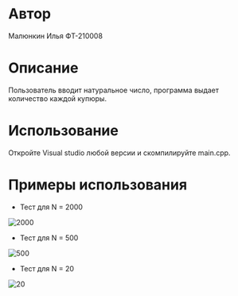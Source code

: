 # Автор

Малюнкин Илья ФТ-210008

# Описание

Пользователь вводит натуральное число, программа выдает количество каждой купюры.

# Использование

Откройте Visual studio любой версии и скомпилируйте main.cpp.

# Примеры использования

- Тест для N = 2000

![2000](https://user-images.githubusercontent.com/114622207/204625386-a8f9bf94-80a6-4a27-ac99-6c37709e4dd8.png)

- Тест для N = 500

![500](https://user-images.githubusercontent.com/114622207/204625432-4fefe1d3-cec1-45cb-be54-2a69a6f1f60e.png)

- Тест для N = 20

![20](https://user-images.githubusercontent.com/114622207/204625528-b3e073f8-5c1a-4c2e-896d-a3b86bd0578c.png)
